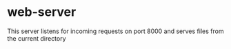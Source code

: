 # web-server
This server listens for incoming requests on port 8000 and serves files from the current directory
